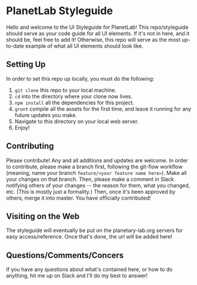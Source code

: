 # PlanetLab Styleguide

Hello and welcome to the UI Styleguide for PlanetLab! This repo/styleguide should serve as your code guide for all UI elements. If it's not in here, and it should be, feel free to add it! Otherwise, this repo will serve as the most up-to-date example of what all UI elements should look like.

## Setting Up

In order to set this repo up locally, you must do the following:

1. `git clone` this repo to your local machine.
2. `cd` into the directory where your clone now lives.
3. `npm install` all the dependencies for this project.
4. `grunt` compile all the assets for the first time, and leave it running for any future updates you make.
5. Navigate to this directory on your local web server.
6. Enjoy!

## Contributing

Please contribute! Any and all additions and updates are welcome. In order to contribute, please make a branch first, following the git-flow workflow (meaning, name your branch `feature/<your feature name here>`). Make all your changes on that branch. Then, please make a comment in Slack notifying others of your changes -- the reason for them, what you changed, etc. (This is mostly just a formality.) Then, once it's been approved by others, merge it into master. You have officially contributed!

## Visiting on the Web

The styleguide will eventually be put on the planetary-lab.org servers for easy access/reference. Once that's done, the url will be added here!

## Questions/Comments/Concers

If you have any questions about what's contained here, or how to do anything, hit me up on Slack and I'll do my best to answer!
